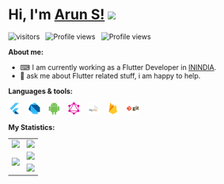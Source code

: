 # Hi, I'm [Arun S!](https://github.com/arunsacharyadev) <img src="https://media.giphy.com/media/hvRJCLFzcasrR4ia7z/giphy.gif" width="25px">

<p>
<img src="https://visitor-badge.glitch.me/badge?page_id=arunsacharyadev" alt="visitors" />
&nbsp;
<img src="https://komarev.com/ghpvc/?username=arunsacharyadev" alt="Profile views" />
&nbsp;
<img src="https://img.shields.io/github/followers/arunsacharyadev?label=Follow&style=social" alt="Profile views" />
</p>
  
**About me:**

- ⌨ I am currently working as a Flutter Developer in [ININDIA](https://inindiatech.com).
- 💬 ask me about Flutter related stuff, i am happy to help.

**Languages & tools:**

<p>
<code><img height="25" src="https://raw.githubusercontent.com/github/explore/80688e429a7d4ef2fca1e82350fe8e3517d3494d/topics/flutter/flutter.png"></code>
&ensp;
<code><img height="25" src="https://raw.githubusercontent.com/github/explore/80688e429a7d4ef2fca1e82350fe8e3517d3494d/topics/dart/dart.png"></code>
&ensp;
<code><img height="25" src="https://raw.githubusercontent.com/github/explore/80688e429a7d4ef2fca1e82350fe8e3517d3494d/topics/android/android.png"></code>
&ensp;
<code><img height="25" src="https://raw.githubusercontent.com/github/explore/5c058a388828bb5fde0bcafd4bc867b5bb3f26f3/topics/graphql/graphql.png"></code>
&ensp;
<code><img height="25" src="https://raw.githubusercontent.com/github/explore/80688e429a7d4ef2fca1e82350fe8e3517d3494d/topics/mysql/mysql.png"></code>
&ensp;
<code><img height="25" src="https://raw.githubusercontent.com/github/explore/80688e429a7d4ef2fca1e82350fe8e3517d3494d/topics/firebase/firebase.png"></code>
&ensp;
<code><img height="25" src="https://raw.githubusercontent.com/github/explore/80688e429a7d4ef2fca1e82350fe8e3517d3494d/topics/git/git.png"></code>
</p>

**My Statistics:**

<table style="width:100%;border:1px;">
  <tr style="border:0px">
    <td style="border:0px">
      <img src="https://github-readme-stats.vercel.app/api?username=arunsacharyadev&theme=gotham&show_icons=true&hide_border=false" width="100%" />
    </td>
    <td style="border:0px">
      <img src="https://github-readme-streak-stats.herokuapp.com/?user=arunsacharyadev&theme=gotham&hide_border=false" width="100%" />
    </td>
  </tr>
  
  <tr style="border:0px">
    <td rowspan="2" style="border:0px">
      <img src="https://github-readme-stats.vercel.app/api/top-langs/?username=arunsacharyadev&theme=gotham&hide_langs_below=1" width="100%" />
    </td>
    <td style="border:0px">
      <img src = "https://activity-graph.herokuapp.com/graph?username=arunsacharyadev&custom_title=Arun S%20Trips's%20Contribution%20Graph&theme=gotham&bg_color=282828&hide_border=false&line=d1a01f&point=c58545" width="100%" />
    </td>
  </tr>

  <tr>
    <td style="border:0px">
      <img src="https://github-profile-trophy.vercel.app/?username=arunsacharyadev" width="100%" />
    </td>
  </tr>

</table>


<!-- <tr>
<td><table style="width:180%;border:0px" >
<tr>
<td> <img src="https://github-readme-stats.vercel.app/api/top-langs/?username=arunsacharyadev&theme=gotham&hide_langs_below=1" width="100%" height="20%" /></td>
<td> 
<table style="border:0px" border="0">
<tr>
<td style="border:0px" border="0">
<img src="https://github-readme-streak-stats.herokuapp.com/?user=arunsacharyadev&theme=gotham&hide_border=false" width="50%" height="100px"/>

</td>
</tr>
<tr>
<td style="border:0px" border="0">
<img src="https://github-readme-streak-stats.herokuapp.com/?user=arunsacharyadev&theme=gotham&hide_border=false" width="50%" style="border:0px" border="0" />

</td>
</tr>
</table>

</td>
</tr>

</table></td>
</tr> -->